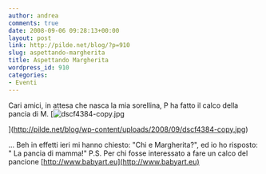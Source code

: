```yaml
---
author: andrea
comments: true
date: 2008-09-06 09:28:13+00:00
layout: post
link: http://pilde.net/blog/?p=910
slug: aspettando-margherita
title: Aspettando Margherita
wordpress_id: 910
categories:
- Eventi
---
```


Cari amici, in attesa che nasca la mia sorellina, P ha fatto il calco della pancia di M.
[![dscf4384-copy.jpg](http://pilde.net/blog/wp-content/uploads/2008/09/dscf4384-copy.jpg)


](http://pilde.net/blog/wp-content/uploads/2008/09/dscf4384-copy.jpg)



... Beh in effetti ieri mi hanno chiesto: "Chi e Margherita?", ed io ho risposto: " La pancia di mamma!"
P.S. Per chi fosse interessato a fare un calco del pancione [http://www.babyart.eu](http://www.babyart.eu)



